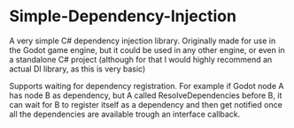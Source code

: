 # Simple-Dependency-Injection

A very simple C# dependency injection library.
Originally made for use in the Godot game engine, but it could be used in any other engine, or even in a standalone C# project
(although for that I would highly recommend an actual DI library, as this is very basic)

Supports waiting for dependency registration. For example if Godot node A has node B as dependency, but A called ResolveDependencies before B, it can wait for B to register itself as a dependency and then get notified once all the dependencies are available trough an interface callback.
